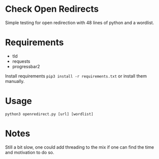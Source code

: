 # Check Open Redirects

Simple testing for open redirection with 48 lines of python and a wordlist.

# Requirements
* tld
* requests
* progressbar2

Install requirements
```pip3 install -r requirements.txt``` or install them manually.

# Usage
```python3 openredirect.py [url] [wordlist] ```

# Notes
Still a bit slow, one could add threading to the mix if one 
can find the time and motivation to do so.
